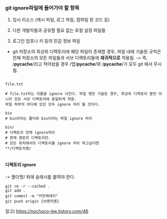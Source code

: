 ### git ignore파일에 들어가야 할 항목

1. 임시 리소스 
(캐시 파일, 로그 파일, 컴파일 된 코드 등)

2. 다른 개발자들과 공유할 필요 없는 로컬 설정 파일들 

3. 로그인 암호나 키 등의 민감 정보 파일 

- git 저장소의 최상위 디렉토리에 해당 파일이 존재할 경우, 파일 내에 기술된 규칙은 전체 저장소의 모든 파일들과 서브 디렉토리들에 **재귀적으로** 적용됨. 
-> 즉, /__pycache__/라고 적어놨을 경우 /앱/__pycache__/와 /__pycache__/가 모두 git 에서 무시됨.

```.gitignore

file.txt

# file.txt라는 이름을 ignore 시킨다. 파일 명만 기술된 경우, 최상위 디렉토리 뿐만 아니라 모든 서브 디렉토리에 동일하게 적용.
파일 하부의 어디에 있던 모두 ignore 처리 될 것이다.

bin
# bin이라는 폴더와 bin이라는 파일 ignore 처리

bin/ 
# 디렉토리 전체 ignore처리
# 현재 경로의 디렉토리만.
# 모든 위치에서의 디렉토리를 ignore 처리 하고싶다면
**/디렉토리명/


```


#### 디렉토리 ignore 
-> 폴더명/ 
뒤에 슬래시를 붙여야 한다.

```
git rm -r --cached .
git add . 
git commit -m "커밋메세지"
git push origin {브랜치명}
```

참고) https://nochoco-lee.tistory.com/46
